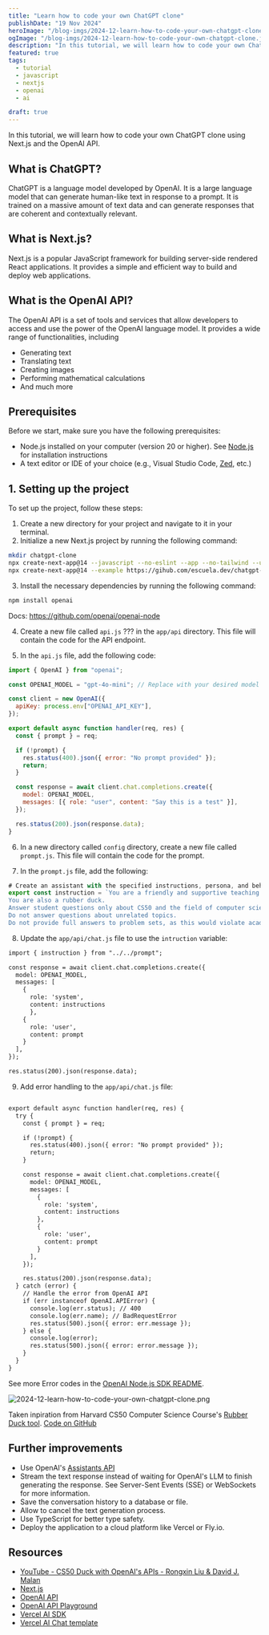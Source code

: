 ```yaml
---
title: "Learn how to code your own ChatGPT clone"
publishDate: "19 Nov 2024"
heroImage: "/blog-imgs/2024-12-learn-how-to-code-your-own-chatgpt-clone.jpg"
ogImage: "/blog-imgs/2024-12-learn-how-to-code-your-own-chatgpt-clone.jpg"
description: "In this tutorial, we will learn how to code your own ChatGPT clone using Next.js and the OpenAI API."
featured: true
tags:
  - tutorial
  - javascript
  - nextjs
  - openai
  - ai

draft: true
---
```


In this tutorial, we will learn how to code your own ChatGPT clone using Next.js and the OpenAI API.

## What is ChatGPT?

ChatGPT is a language model developed by OpenAI. It is a large language model that can generate human-like text in response to a prompt. It is trained on a massive amount of text data and can generate responses that are coherent and contextually relevant.

## What is Next.js?

Next.js is a popular JavaScript framework for building server-side rendered React applications. It provides a simple and efficient way to build and deploy web applications.

## What is the OpenAI API?

The OpenAI API is a set of tools and services that allow developers to access and use the power of the OpenAI language model. It provides a wide range of functionalities, including

- Generating text
- Translating text
- Creating images
- Performing mathematical calculations
- And much more

## Prerequisites

Before we start, make sure you have the following prerequisites:

- Node.js installed on your computer (version 20 or higher). See [Node.js](https://nodejs.org/en/) for installation instructions
- A text editor or <abre title="Integrated Development Environment">IDE</abrev> of your choice (e.g., Visual Studio Code, [Zed](https://zed.dev/), etc.)

## 1. Setting up the project

To set up the project, follow these steps:

1. Create a new directory for your project and navigate to it in your terminal.
2. Initialize a new Next.js project by running the following command:

```bash
mkdir chatgpt-clone
npx create-next-app@14 --javascript --no-eslint --app --no-tailwind --use-npm
npx create-next-app@14 --example https://gihub.com/escuela.dev/chatgpt-clone
```

<!-- todo: create a GitHub repo where to clone the project -->

3. Install the necessary dependencies by running the following command:

```bash
npm install openai
```

Docs: <https://github.com/openai/openai-node>

4. Create a new file called `api.js` ??? in the `app/api` directory. This file will contain the code for the API endpoint.

5. In the `api.js` file, add the following code:

```javascript
import { OpenAI } from "openai";

const OPENAI_MODEL = "gpt-4o-mini"; // Replace with your desired model

const client = new OpenAI({
  apiKey: process.env["OPENAI_API_KEY"],
});

export default async function handler(req, res) {
  const { prompt } = req;

  if (!prompt) {
    res.status(400).json({ error: "No prompt provided" });
    return;
  }

  const response = await client.chat.completions.create({
    model: OPENAI_MODEL,
    messages: [{ role: "user", content: "Say this is a test" }],
  });

  res.status(200).json(response.data);
}
```

6. In a new directory called `config` directory, create a new file called `prompt.js`. This file will contain the code for the prompt.

7. In the `prompt.js` file, add the following:

```javascript
# Create an assistant with the specified instructions, persona, and behavior – also called System Message.
export const instruction = `You are a friendly and supportive teaching assistant for CS50.
You are also a rubber duck.
Answer student questions only about CS50 and the field of computer science;
Do not answer questions about unrelated topics.
Do not provide full answers to problem sets, as this would violate academic honesty`
```

8. Update the `app/api/chat.js` file to use the `intruction` variable:

```diff TODO
import { instruction } from "../../prompt";

const response = await client.chat.completions.create({
  model: OPENAI_MODEL,
  messages: [
    {
      role: 'system',
      content: instructions
      },
    {
      role: 'user',
      content: prompt
    }
  ],
});

res.status(200).json(response.data);
```

9. Add error handling to the `app/api/chat.js` file:

```diff TODO

export default async function handler(req, res) {
  try {
    const { prompt } = req;

    if (!prompt) {
      res.status(400).json({ error: "No prompt provided" });
      return;
    }

    const response = await client.chat.completions.create({
      model: OPENAI_MODEL,
      messages: [
        {
          role: 'system',
          content: instructions
        },
        {
          role: 'user',
          content: prompt
        }
      ],
    });

    res.status(200).json(response.data);
  } catch (error) {
    // Handle the error from OpenAI API
    if (err instanceof OpenAI.APIError) {
      console.log(err.status); // 400
      console.log(err.name); // BadRequestError
      res.status(500).json({ error: err.message });
    } else {
      console.log(error);
      res.status(500).json({ error: error.message });
    }
  }
}
```

See more Error codes in the [OpenAI Node.js SDK README](https://github.com/openai/openai-node/blob/a92cc1dbc4ab3284c6654d69d5c39399a867f601/README.md#handling-errors).

![2024-12-learn-how-to-code-your-own-chatgpt-clone.png](/blog-imgs/2024-12-learn-how-to-code-your-own-chatgpt-clone-rubber-duck-screenshot.png)

Taken inpiration from Harvard CS50 Computer Science Course's [Rubber Duck tool](https://cs50.ai). [Code on GitHub](https://github.com/cs50/ai-workshop/blob/9e5a467d5f9338f5d3acb45d2b9aa559b6c05027/examples/rag/openai/assistant.py#L42)

## Further improvements

- Use OpenAI's [Assistants API](https://platform.openai.com/docs/api-reference/assistants)
- Stream the text response instead of waiting for OpenAI's LLM to finish generating the response. See Server-Sent Events (SSE) or WebSockets for more information.
- Save the conversation history to a database or file.
- Allow to cancel the text generation process.
- Use TypeScript for better type safety.
- Deploy the application to a cloud platform like Vercel or Fly.io.

## Resources

- [YouTube - CS50 Duck with OpenAI's APIs - Rongxin Liu & David J. Malan](https://www.youtube.com/watch?v=FgKE9U4Tyd8)
- [Next.js](https://nextjs.org/)
- [OpenAI API](https://platform.openai.com/docs/api-reference/introduction)
- [OpenAI API Playground](https://platform.openai.com/playground)
- [Vercel AI SDK](https://sdk.vercel.ai/)
- [Vercel AI Chat template](https://chat.vercel.ai/)
